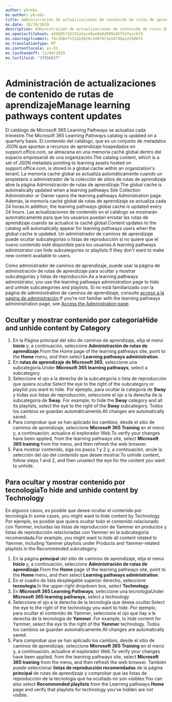 ```yaml
---
author: pkrebs
ms.author: pkrebs
title: Administración de actualizaciones de contenido de rutas de aprendizaje
ms.date: 10/20/2019
description: Administración de actualizaciones de contenido de rutas de aprendizaje
ms.openlocfilehash: e59b05718192a5ace9ae6b8d999a26f5d7accbf9
ms.sourcegitcommit: f4c2b6ef531d2d820c3d97871e187d0a2220d8f4
ms.translationtype: MT
ms.contentlocale: es-ES
ms.lasthandoff: 11/04/2019
ms.locfileid: "37956517"
---
```

# <a name="manage-learning-pathways-content-updates"></a><span data-ttu-id="94bdc-103">Administración de actualizaciones de contenido de rutas de aprendizaje</span><span class="sxs-lookup"><span data-stu-id="94bdc-103">Manage learning pathways content updates</span></span>
<span data-ttu-id="94bdc-104">El catálogo de Microsoft 365 Learning Pathways se actualiza cada trimestre.</span><span class="sxs-lookup"><span data-stu-id="94bdc-104">The Microsoft 365 Learning Pathways catalog is updated on a quarterly basis.</span></span> <span data-ttu-id="94bdc-105">El contenido del catálogo, que es un conjunto de metadatos JSON que apuntan a recursos de aprendizaje hospedados en support.office.com, se almacena en una memoria caché global dentro del espacio empresarial de una organización.</span><span class="sxs-lookup"><span data-stu-id="94bdc-105">The catalog content, which is a set of JSON metadata pointing to learning assets hosted on support.office.com, is stored in a global cache within an organization's tenant.</span></span> <span data-ttu-id="94bdc-106">La memoria caché global se actualiza automáticamente cuando un propietario o administrador de la colección de sitios de rutas de aprendizaje abre la página Administración de rutas de aprendizaje.</span><span class="sxs-lookup"><span data-stu-id="94bdc-106">The global cache is automatically updated when a learning pathways Site Collection Administrator or Owner opens the learning pathways Administration page.</span></span> <span data-ttu-id="94bdc-107">Además, la memoria caché global de rutas de aprendizaje se actualiza cada 24 horas.</span><span class="sxs-lookup"><span data-stu-id="94bdc-107">In addition, the learning pathways global cache is updated every 24 hours.</span></span> <span data-ttu-id="94bdc-108">Las actualizaciones de contenido en el catálogo se mostrarán automáticamente para que los usuarios puedan enrutar las rutas de aprendizaje cuando se actualice la caché global.</span><span class="sxs-lookup"><span data-stu-id="94bdc-108">Content updates to the catalog will automatically appear for learning pathways users when the global cache is updated.</span></span> <span data-ttu-id="94bdc-109">Un administrador de caminos de aprendizaje puede ocultar subcategorías o listas de reproducción si no quiere que el nuevo contenido esté disponible para los usuarios.</span><span class="sxs-lookup"><span data-stu-id="94bdc-109">A learning pathways administrator can hide subcategories or playlists if they don't want to make new content available to users.</span></span>

<span data-ttu-id="94bdc-110">Como administrador de caminos de aprendizaje, puede usar la página de administración de rutas de aprendizaje para ocultar y mostrar subcategorías y listas de reproducción.</span><span class="sxs-lookup"><span data-stu-id="94bdc-110">As a learning pathways administrator, you use the learning pathways administration page to hide and unhide subcategories and playlists.</span></span> <span data-ttu-id="94bdc-111">Si no está familiarizado con la página de admininstration de caminos de aprendizaje, consulte [acceso a la página de administración](custom_accessadmin.md).</span><span class="sxs-lookup"><span data-stu-id="94bdc-111">If you're not familiar with the learning pathways admininstration page, see [Access the Administration page](custom_accessadmin.md).</span></span>

## <a name="hide-and-unhide-content-by-category"></a><span data-ttu-id="94bdc-112">Ocultar y mostrar contenido por categoría</span><span class="sxs-lookup"><span data-stu-id="94bdc-112">Hide and unhide content by Category</span></span>
1. <span data-ttu-id="94bdc-113">En la Página principal del sitio de caminos de aprendizaje, elija el menú **Inicio** y, a continuación, seleccione **Administración de rutas de aprendizaje**.</span><span class="sxs-lookup"><span data-stu-id="94bdc-113">From the Home page of the learning pathways site, point to the **Home** menu, and then select **Learning pathways administration**.</span></span>
2. <span data-ttu-id="94bdc-114">En **rutas de aprendizaje de Microsoft 365**, seleccione una subcategoría.</span><span class="sxs-lookup"><span data-stu-id="94bdc-114">Under **Microsoft 365 learning pathways**, select a subcategory.</span></span>
3. <span data-ttu-id="94bdc-115">Seleccione el ojo a la derecha de la subcategoría o lista de reproducción que quiera ocultar.</span><span class="sxs-lookup"><span data-stu-id="94bdc-115">Select the eye to the right of the subcategory or playlist you want to hide.</span></span> <span data-ttu-id="94bdc-116">Por ejemplo, para ocultar la categoría de **Sway** y todas sus listas de reproducción, seleccione el ojo a la derecha de la subcategoría de **Sway** .</span><span class="sxs-lookup"><span data-stu-id="94bdc-116">For example, to hide the **Sway** category and all its playlists, select the eye to the right of the **Sway** subcategory.</span></span> <span data-ttu-id="94bdc-117">Todos los cambios se guardan automáticamente.</span><span class="sxs-lookup"><span data-stu-id="94bdc-117">All changes are automatically saved.</span></span>
4. <span data-ttu-id="94bdc-118">Para comprobar que se han aplicado los cambios, desde el sitio de caminos de aprendizaje, seleccione **Microsoft 365 Training** en el menú y, a continuación, actualice el explorador Web.</span><span class="sxs-lookup"><span data-stu-id="94bdc-118">To verify your changes have been applied, from the learning pathways site, select **Microsoft 365 training** from the menu, and then refresh the web browser.</span></span>
5. <span data-ttu-id="94bdc-119">Para mostrar contenido, siga los pasos 1 y 2 y, a continuación, anule la selección del ojo del contenido que desee mostrar.</span><span class="sxs-lookup"><span data-stu-id="94bdc-119">To unhide content, follow steps 1 and 2, and then unselect the eye for the content you want to unhide.</span></span>

## <a name="to-hide-and-unhide-content-by-technology"></a><span data-ttu-id="94bdc-120">Para ocultar y mostrar contenido por tecnología</span><span class="sxs-lookup"><span data-stu-id="94bdc-120">To hide and unhide content by Technology</span></span>
<span data-ttu-id="94bdc-121">En algunos casos, es posible que desee ocultar el contenido por tecnología.</span><span class="sxs-lookup"><span data-stu-id="94bdc-121">In some cases, you might want to hide content by Technology.</span></span> <span data-ttu-id="94bdc-122">Por ejemplo, es posible que quiera ocultar todo el contenido relacionado con Yammer, incluidas las listas de reproducción de Yammer en productos y listas de reproducción relacionadas con Yammer en la subcategoría recomendada.</span><span class="sxs-lookup"><span data-stu-id="94bdc-122">For example, you might want to hide all content related to Yammer, including Yammer playlists under Products and Yammer-related playlists in the Recommended subcategory.</span></span>

1. <span data-ttu-id="94bdc-123">En la página **principal** del sitio de caminos de aprendizaje, elija el menú **Inicio** y, a continuación, seleccione **Administración de rutas de aprendizaje**.</span><span class="sxs-lookup"><span data-stu-id="94bdc-123">From the **Home** page of the learning pathways site, point to the **Home** menu, and then select **Learning pathways administration**.</span></span>
2. <span data-ttu-id="94bdc-124">En el cuadro de lista desplegable superior derecho, seleccione **tecnología**.</span><span class="sxs-lookup"><span data-stu-id="94bdc-124">In the upper-right dropdown box, select **Technology**.</span></span>
3. <span data-ttu-id="94bdc-125">En **Microsoft 365 Learning Pathways**, seleccione una tecnología</span><span class="sxs-lookup"><span data-stu-id="94bdc-125">Under **Microsoft 365 learning pathways**, select a technology</span></span>
4. <span data-ttu-id="94bdc-126">Seleccione el ojo a la derecha de la tecnología que desea ocultar.</span><span class="sxs-lookup"><span data-stu-id="94bdc-126">Select the eye to the right of the technology you want to hide.</span></span> <span data-ttu-id="94bdc-127">Por ejemplo, para ocultar el contenido de Yammer, seleccione el ojo que hay a la derecha de la tecnología de **Yammer** .</span><span class="sxs-lookup"><span data-stu-id="94bdc-127">For example, to hide content for Yammer, select the eye to the right of the **Yammer** technology.</span></span> <span data-ttu-id="94bdc-128">Todos los cambios se guardan automáticamente.</span><span class="sxs-lookup"><span data-stu-id="94bdc-128">All changes are automatically saved.</span></span>
5. <span data-ttu-id="94bdc-129">Para comprobar que se han aplicado los cambios, desde el sitio de caminos de aprendizaje, seleccione **Microsoft 365 Training** en el menú y, a continuación, actualice el explorador Web.</span><span class="sxs-lookup"><span data-stu-id="94bdc-129">To verify your changes have been applied, from the learning pathways site, select **Microsoft 365 training** from the menu, and then refresh the web browser.</span></span> <span data-ttu-id="94bdc-130">También puede seleccionar **listas de reproducción recomendadas** de la página **principal** de rutas de aprendizaje y comprobar que las listas de reproducción de la tecnología que ha ocultado no son visibles.</span><span class="sxs-lookup"><span data-stu-id="94bdc-130">You can also select **Recommended playlists** from the Learning pathways **Home** page and verify that playlists for technology you've hidden are not visible.</span></span>

